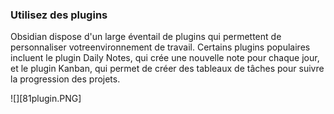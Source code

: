 ### Utilisez des plugins 
Obsidian dispose d'un large éventail de plugins qui permettent de personnaliser votreenvironnement de travail. Certains plugins populaires incluent le plugin Daily Notes, qui crée une nouvelle note pour chaque jour, et le plugin Kanban, qui permet de créer des tableaux de tâches pour suivre la progression des projets.

![][81plugin.PNG]